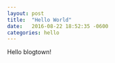 ```yaml
---
layout: post
title:  "Hello World"
date:   2016-08-22 18:52:35 -0600
categories: hello
---
```


Hello blogtown!